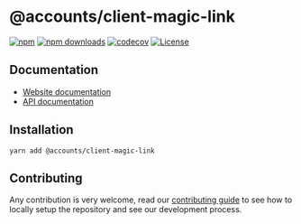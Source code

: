 # @accounts/client-magic-link

[![npm](https://img.shields.io/npm/v/@accounts/client-magic-link)](https://www.npmjs.com/package/@accounts/client-magic-link)
[![npm downloads](https://img.shields.io/npm/dm/@accounts/client-magic-link)](https://www.npmjs.com/package/@accounts/client-magic-link)
[![codecov](https://img.shields.io/codecov/c/github/accounts-js/accounts)](https://codecov.io/gh/accounts-js/accounts)
[![License](https://img.shields.io/github/license/accounts-js/accounts)](https://github.com/accounts-js/accounts/blob/master/LICENSE)

## Documentation

- [Website documentation](https://www.accountsjs.com/docs/strategies/magic-link-client)
- [API documentation](https://www.accountsjs.com/docs/api/client-magic-link/globals)

## Installation

```
yarn add @accounts/client-magic-link
```

## Contributing

Any contribution is very welcome, read our [contributing guide](https://github.com/accounts-js/accounts/blob/master/CONTRIBUTING.md) to see how to locally setup the repository and see our development process.
